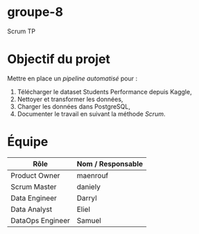 # groupe-8
Scrum TP
# Objectif du projet
Mettre en place un *pipeline automatisé* pour :
1. Télécharger le dataset Students Performance depuis Kaggle,  
2. Nettoyer et transformer les données,  
3. Charger les données dans PostgreSQL,  
4. Documenter le travail en suivant la méthode *Scrum*.

# Équipe

| Rôle | Nom / Responsable |
|------|--------------------|
| Product Owner | maenrouf |
| Scrum Master | daniely |
| Data Engineer | Darryl |
| Data Analyst | Eliel |
| DataOps Engineer | Samuel |
